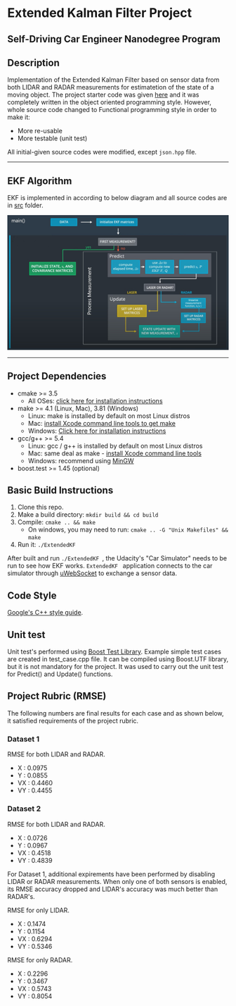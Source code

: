 # Extended Kalman Filter Project
Self-Driving Car Engineer Nanodegree Program
---
## Description

Implementation of the Extended Kalman Filter based on sensor data from both LIDAR and RADAR measurements for estimatetion of the state of a moving object.
The project starter code was given [here](https://github.com/udacity/CarND-Extended-Kalman-Filter-Project) and it was completely written in the object oriented programming style. 
However, whole source code changed to Functional programming style in order to make it:
* More re-usable
* More testable (unit test)

All initial-given source codes were modified, except `json.hpp` file. 

---
## EKF Algorithm

EKF is implemented in according to below diagram and all source codes are in [src](/src) folder.

<img src="Docs/extended_kalman_filter_algorithm.jpg" alt="Extended Kalman Filter Algorithm" />

---
## Project Dependencies

* cmake >= 3.5
  * All OSes: [click here for installation instructions](https://cmake.org/install/)
* make >= 4.1 (Linux, Mac), 3.81 (Windows)
  * Linux: make is installed by default on most Linux distros
  * Mac: [install Xcode command line tools to get make](https://developer.apple.com/xcode/features/)
  * Windows: [Click here for installation instructions](http://gnuwin32.sourceforge.net/packages/make.htm)
* gcc/g++ >= 5.4
  * Linux: gcc / g++ is installed by default on most Linux distros
  * Mac: same deal as make - [install Xcode command line tools](https://developer.apple.com/xcode/features/)
  * Windows: recommend using [MinGW](http://www.mingw.org/)
* boost.test >= 1.45 (optional)

## Basic Build Instructions

1. Clone this repo.
2. Make a build directory: `mkdir build && cd build`
3. Compile: `cmake .. && make` 
   * On windows, you may need to run: `cmake .. -G "Unix Makefiles" && make`
4. Run it: `./ExtendedKF `

After built and run `./ExtendedKF `, the Udacity's "Car Simulator" needs to be run to see how EKF works. 
`ExtendedKF ` application connects to the car simulator through [uWebSocket](https://github.com/uNetworking/uWebSockets) to exchange a sensor data.

## Code Style

[Google's C++ style guide](https://google.github.io/styleguide/cppguide.html).

## Unit test

Unit test's performed using [Boost Test Library](https://www.boost.org/doc/libs/1_45_0/libs/test/doc/html/index.html). Example simple test cases are created in test_case.cpp file. It can be compiled using Boost.UTF library, but it is not mandatory for the project.
It was used to carry out the unit test for Predict() and Update() functions.

## Project Rubric (RMSE)

The following numbers are final results for each case and as shown below, it satisfied requirements of the project rubric.

### Dataset 1 

RMSE for both LIDAR and RADAR.
* X	: 0.0975
* Y	: 0.0855
* VX	: 0.4460
* VY	: 0.4455

### Dataset 2

RMSE for both LIDAR and RADAR.
* X	: 0.0726
* Y	: 0.0967
* VX	: 0.4518
* VY	: 0.4839

For Dataset 1, additional expirements have been performed by disabling LIDAR or RADAR measurements. When only one of both sensors is enabled, its RMSE accuracy dropped and LIDAR's accuracy was much better than RADAR's.

RMSE for only LIDAR.
* X	: 0.1474
* Y	: 0.1154
* VX	: 0.6294
* VY	: 0.5346

RMSE for only RADAR.
* X	: 0.2296
* Y	: 0.3467
* VX	: 0.5743
* VY	: 0.8054
